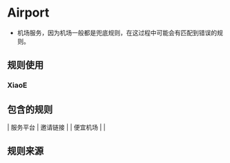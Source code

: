 # Airport
- 机场服务，因为机场一般都是兜底规则，在这过程中可能会有匹配到错误的规则。

## 规则使用
### XiaoE

## 包含的规则

| 服务平台 | 邀请链接 |
| 便宜机场 |  |

## 规则来源
